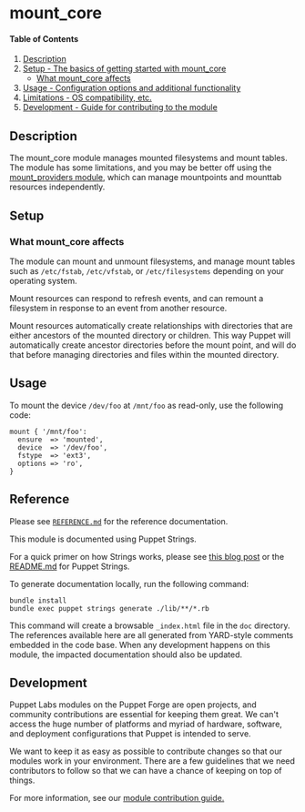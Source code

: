 
# mount_core

#### Table of Contents

1. [Description](#description)
2. [Setup - The basics of getting started with mount_core](#setup)
    * [What mount_core affects](#what-mount_core-affects)
3. [Usage - Configuration options and additional functionality](#usage)
4. [Limitations - OS compatibility, etc.](#limitations)
5. [Development - Guide for contributing to the module](#development)

## Description

The mount_core module manages mounted filesystems and mount tables. The module
has some limitations, and you may be better off using the [mount_providers
module](https://forge.puppet.com/puppetlabs/mount_providers), which can manage
mountpoints and mounttab resources independently.

## Setup

### What mount_core affects

The module can mount and unmount filesystems, and manage mount tables such as
`/etc/fstab`, `/etc/vfstab`, or `/etc/filesystems` depending on your operating system.

Mount resources can respond to refresh events, and can remount a filesystem in
response to an event from another resource.

Mount resources automatically create relationships with directories that are
either ancestors of the mounted directory or children. This way Puppet will
automatically create ancestor directories before the mount point, and will do
that before managing directories and files within the mounted directory.

## Usage

To mount the device `/dev/foo` at `/mnt/foo` as read-only, use the following code:

```
mount { '/mnt/foo':
  ensure  => 'mounted',
  device  => '/dev/foo',
  fstype  => 'ext3',
  options => 'ro',
}
```

## Reference

Please see [`REFERENCE.md`](REFERENCE.md) for the reference documentation.

This module is documented using Puppet Strings.

For a quick primer on how Strings works, please see [this blog post](https://puppet.com/blog/using-puppet-strings-generate-great-documentation-puppet-modules) or the [README.md](https://github.com/puppetlabs/puppet-strings/blob/master/README.md) for Puppet Strings.

To generate documentation locally, run the following command:
```
bundle install
bundle exec puppet strings generate ./lib/**/*.rb
```
This command will create a browsable `_index.html` file in the `doc` directory. The references available here are all generated from YARD-style comments embedded in the code base. When any development happens on this module, the impacted documentation should also be updated.

## Development

Puppet Labs modules on the Puppet Forge are open projects, and community contributions are essential for keeping them great. We can't access the huge number of platforms and myriad of hardware, software, and deployment configurations that Puppet is intended to serve.

We want to keep it as easy as possible to contribute changes so that our modules work in your environment. There are a few guidelines that we need contributors to follow so that we can have a chance of keeping on top of things.

For more information, see our [module contribution guide.](https://docs.puppetlabs.com/forge/contributing.html)
